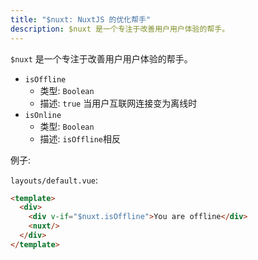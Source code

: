```yaml
---
title: "$nuxt: NuxtJS 的优化帮手"
description: $nuxt 是一个专注于改善用户用户体验的帮手。
---
```


`$nuxt` 是一个专注于改善用户用户体验的帮手。

- `isOffline`
  - 类型: `Boolean`
  - 描述: `true` 当用户互联网连接变为离线时
- `isOnline`
  - 类型: `Boolean`
  - 描述: `isOffline`相反

例子:

`layouts/default.vue`:

```html
<template>
  <div>
    <div v-if="$nuxt.isOffline">You are offline</div>
    <nuxt/>
  </div>
</template>
```
